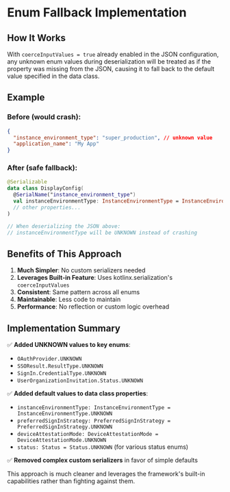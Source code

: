 # Enum Fallback Implementation

## How It Works

With `coerceInputValues = true` already enabled in the JSON configuration, any unknown enum values during deserialization will be treated as if the property was missing from the JSON, causing it to fall back to the default value specified in the data class.

## Example

### Before (would crash):
```json
{
  "instance_environment_type": "super_production", // unknown value
  "application_name": "My App"
}
```

### After (safe fallback):
```kotlin
@Serializable
data class DisplayConfig(
  @SerialName("instance_environment_type") 
  val instanceEnvironmentType: InstanceEnvironmentType = InstanceEnvironmentType.UNKNOWN,
  // other properties...
)

// When deserializing the JSON above:
// instanceEnvironmentType will be UNKNOWN instead of crashing
```

## Benefits of This Approach

1. **Much Simpler**: No custom serializers needed
2. **Leverages Built-in Feature**: Uses kotlinx.serialization's `coerceInputValues` 
3. **Consistent**: Same pattern across all enums
4. **Maintainable**: Less code to maintain
5. **Performance**: No reflection or custom logic overhead

## Implementation Summary

✅ **Added UNKNOWN values to key enums**:
- `OAuthProvider.UNKNOWN`
- `SSOResult.ResultType.UNKNOWN` 
- `SignIn.CredentialType.UNKNOWN`
- `UserOrganizationInvitation.Status.UNKNOWN`

✅ **Added default values to data class properties**:
- `instanceEnvironmentType: InstanceEnvironmentType = InstanceEnvironmentType.UNKNOWN`
- `preferredSignInStrategy: PreferredSignInStrategy = PreferredSignInStrategy.UNKNOWN`
- `deviceAttestationMode: DeviceAttestationMode = DeviceAttestationMode.UNKNOWN`
- `status: Status = Status.UNKNOWN` (for various status enums)

✅ **Removed complex custom serializers** in favor of simple defaults

This approach is much cleaner and leverages the framework's built-in capabilities rather than fighting against them.